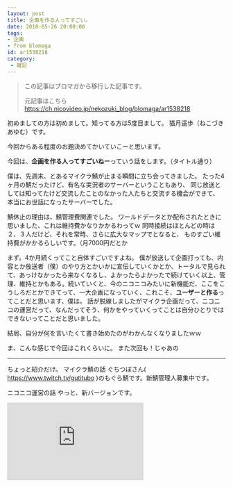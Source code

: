 ```yaml
---
layout: post
title: 企画を作る人ってすごい。
date: 2018-05-26 20:00:00
tags: 
- 企画
- from blomaga
id: ar1538218
category:
 - 雑記
---
```

> この記事はブロマガから移行した記事です。
>
> 元記事はこちら
> https://ch.nicovideo.jp/nekozuki_blog/blomaga/ar1538218

初めましての方は初めまして。知ってる方は5度目まして。
猫月遥歩（ねこづきあゆむ）です。


今回からある程度のお題決めてかいていこーと思います。

<!-- more -->

今回は、**企画を作る人ってすごいねー**っていう話をします。（タイトル通り）

僕は、先週末、とあるマイクラ鯖が止まる瞬間に立ち会ってきました。
たった4ヶ月の鯖だったけど、有名な実況者のサーバーということもあり、
同じ放送としては知ってたけど交流したことのなかった人たちと交流する機会ができて、
本当にお世話になったサーバーでした。

鯖休止の理由は、鯖管理費関連でした。
ワールドデータとか配布されたときに思いました、これは維持費かなりかかるわってｗ
同時接続はほとんどの時は２、３人だけど、それを常時、さらに広大なマップでとなると、
ものすごい維持費がかかるらしいです。（月7000円だとか

まず。4か月続くってこと自体すごいですよね。
僕が放送して企画打っても、内容とか放送者（僕）のやり方とかいかに宣伝していくかとか、トータルで見られて、あっけなかったら来なくなるし、よかったらよかったで続けていく以上、管理、維持とかもある。続いていくと、今のニコニコみたいに新機能だ、ここをこうしろだとかできてって、一大企画になっていく、これこそ、**ユーザーと作る**ってことだと思います、僕は。
話が脱線しましたがマイクラ企画だって、ニコニコの運営だって、なんだってそう、何かをやっていくってことは自分ひとりではできないってことだと思いました。


結局、自分が何を言いたくて書き始めたのがわかんなくなりましたｗｗ

ま、こんな感じで今回はこれくらいに。
また次回も！じゃあの

---

ちょっと紹介だけ。
マイクラ鯖の話
ぐちつぼさん( https://www.twitch.tv/gutitubo )のもぐら鯖です。新鯖管理人募集中です。

ニコニコ運営の話
やっと、新バージョンです。
<iframe width="312" height="176" src="https://live.nicovideo.jp/embed/lv313035510" scrolling="no" style="border:solid 1px #d0d0d0; background-color: #f6f6f6;" frameborder="0"><a href="https://live.nicovideo.jp/watch/lv313035510">第二回 動画と生放送サービスに対する改善報告会</a></iframe>
